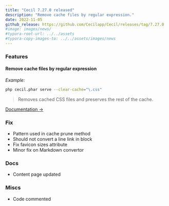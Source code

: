 ```yaml
---
title: "Cecil 7.27.0 released"
description: "Remove cache files by regular expression."
date: 2022-11-05
github_release: https://github.com/Cecilapp/Cecil/releases/tag/7.27.0
#image: images/news/
#typora-root-url: ../../assets
#typora-copy-images-to: ../../assets/images/news
---
```


### Features

#### Remove cache files by regular expression

*Example:*

```bash
php cecil.phar serve --clear-cache="\.css"
```

> Removes cached CSS files and preserves the rest of the cache.

[Documentation →](/documentation/commands/#serve)

### Fix

- Pattern used in cache prune method
- Should not convert a line link in block
- Fix favicon sizes attribute
- Minor fix on Markdown convertor

### Docs

- Content page updated

### Miscs

- Code commented

